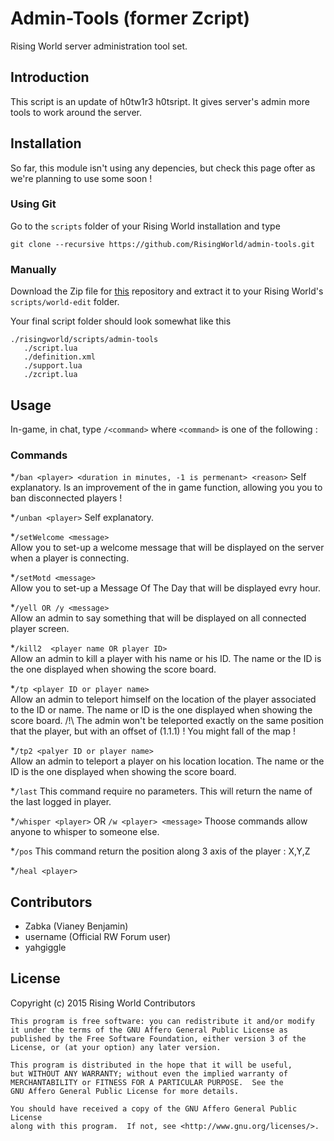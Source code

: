 # Admin-Tools (former Zcript)

Rising World server administration tool set.


## Introduction

This script is an update of h0tw1r3 h0tsript. It gives server's admin more tools to work around the server.


## Installation

So far, this module isn't using any depencies, but check this page ofter as we're planning to use some soon !

### Using Git

Go to the `scripts` folder of your Rising World installation and type

```
git clone --recursive https://github.com/RisingWorld/admin-tools.git
```

### Manually

Download the Zip file for [this](https://github.com/RisingWorld/admin-tools/archive/master.zip) repository and extract it to your Rising World's `scripts/world-edit` folder.

Your final script folder should look somewhat like this

```
./risingworld/scripts/admin-tools
   ./script.lua
   ./definition.xml
   ./support.lua
   ./zcript.lua
```




## Usage

In-game, in chat, type `/<command>` where `<command>` is one of the following :

### Commands


*`/ban <player> <duration in minutes, -1 is permenant> <reason>` 
  Self explanatory. Is an improvement of the in game function, allowing you you to ban disconnected players !

*`/unban <player>` 
  Self explanatory.

*`/setWelcome <message>`   
  Allow you to set-up a welcome message that will be displayed on the server when a player is connecting.

*`/setMotd <message>`  
  Allow you to set-up a Message Of The Day that will be displayed evry hour.

*`/yell OR /y <message>`  
  Allow an admin to say something that will be displayed on all connected player screen.

*`/kill2  <player name OR player ID>`   
  Allow an admin to kill a player with his name or his ID. The name or the ID is the one displayed when showing the score board.

*`/tp <player ID or player name>`   
  Allow an admin to teleport himself on the location of the player associated to the ID or name. The name or ID is the one displayed when showing the score board.
  /!\ The admin won't be teleported exactly on the same position that the player, but with an offset of (1.1.1) ! You might fall of the map !

*`/tp2 <palyer ID or player name>`   
  Allow an admin to teleport a player on his location location. The name or the ID is the one displayed when showing the score board.
 
*`/last` 
  This command require no parameters. This will return the name of the last logged in player.

*`/whisper <player>` OR `/w <player> <message>` 
  Thoose commands allow anyone to whisper to someone else.

*`/pos` 
  This command return the position along 3 axis of the player : X,Y,Z

*`/heal <player>`
  



## Contributors

* Zabka (Vianey Benjamin)
* username (Official RW Forum user)
* yahgiggle 



## License

Copyright (c) 2015 Rising World Contributors

    This program is free software: you can redistribute it and/or modify
    it under the terms of the GNU Affero General Public License as
    published by the Free Software Foundation, either version 3 of the
    License, or (at your option) any later version.

    This program is distributed in the hope that it will be useful,
    but WITHOUT ANY WARRANTY; without even the implied warranty of
    MERCHANTABILITY or FITNESS FOR A PARTICULAR PURPOSE.  See the
    GNU Affero General Public License for more details.

    You should have received a copy of the GNU Affero General Public License
    along with this program.  If not, see <http://www.gnu.org/licenses/>.
